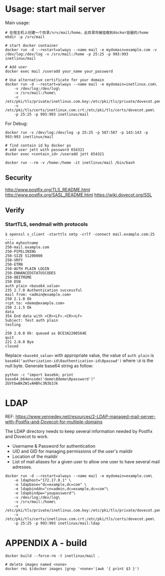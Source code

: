 Usage: start mail server
========================

Main usage:

```
# 在宿主机上创建一个目录/srv/mail/home，此目录将被挂载到docker容器的/home
mkdir -p /srv/mail

# start docker container
docker run -d --restart=always --name mail -e mydomain=example.com -v /dev/log:/dev/log -v /srv/mail:/home -p 25:25 -p 993:993 inetlinux/mail

# Add user
docker exec mail /useradd your_name your_password

# Use alternative certificate for your domain
docker run -d --restart=always --name mail -e mydomain=inetlinux.com\
    -v /dev/log:/dev/log\
    -v /srv/mail:/home\
    -v /etc/pki/tls/private/inetlinux.com.key:/etc/pki/tls/private/dovecot.pem\
    -v /etc/pki/tls/certs/inetlinux.com.crt:/etc/pki/tls/certs/dovecot.pem\
    -p 25:25 -p 993:993 inetlinux/mail

```


For Debug:

```
docker run -v /dev/log:/dev/log -p 25:25 -p 587:587 -p 143:143 -p 993:993 inetlinux/mail

# find contain id by docker ps
# add user jett with password 654321
docker exec <contain_id> /useradd jett 654321

docker run --rm -v /home:/home -it inetlinux/mail /bin/bash
```


Security
--------
http://www.postfix.org/TLS_README.html
http://www.postfix.org/SASL_README.html
https://wiki.dovecot.org/SSL


Verify
------

### StartTLS, sendmail with protocols

```
$ openssl s_client -starttls smtp -crlf -connect mail.example.com:25
....
ehlo myhostname
250-mail.example.com
250-PIPELINING
250-SIZE 51200000
250-VRFY
250-ETRN
250-AUTH PLAIN LOGIN
250-ENHANCEDSTATUSCODES
250-8BITMIME
250 DSN
auth plain <base64_value>
235 2.7.0 Authentication successful
mail from: <admin@example.com>
250 2.1.0 Ok
rcpt to: <demo@example.com>
250 2.1.5 Ok
data
354 End data with <CR><LF>.<CR><LF>
Subject: Test auth plain
testing
.
250 2.0.0 Ok: queued as BCE3A2208564E
quit
221 2.0.0 Bye
closed
```

Replace `<base64_value>` with appropriate value, the value of `auth plain` is `base64('authorization-id\0authentication-id\0passwd')` where `\0` is the null byte. Generate base64 string as follow:

```
python -c "import base64; print base64.b64encode('demo\0demo\0password')"
ZGVtbwBkZW1vAHBhc3N3b3Jk
```

LDAP
====

REF: https://www.vennedey.net/resources/2-LDAP-managed-mail-server-with-Postfix-and-Dovecot-for-multiple-domains

The LDAP directory needs to keep several information needed by Postfix and Dovecot to work.

* Username & Password for authentication
* UID and GID for managing permissions of the user's maildir
* Location of the maildir
* List of mail aliases for a given user to allow one user to have several mail adresses.


```
docker run -d --restart=always --name mail -e mydomain=example.com\
    -e ldaphost="172.17.0.1" \
    -e ldapbase="dc=example,dc=com" \
    -e ldapbinddn="cn=admin,dc=example,dc=com"\
    -e ldapbindpw="youpassword"\
    -v /dev/log:/dev/log\
    -v /srv/mail:/home\
    -v /etc/pki/tls/private/inetlinux.com.key:/etc/pki/tls/private/dovecot.pem\
    -v /etc/pki/tls/certs/inetlinux.com.crt:/etc/pki/tls/certs/dovecot.pem\
    -p 25:25 -p 993:993 inetlinux/mail:ldap

```

APPENDIX A - build
==================

    docker build --force-rm -t inetlinux/mail .

    # delete images named <none>
    docker rmi $(docker images |grep '<none>'|awk '{ print $3 }')
